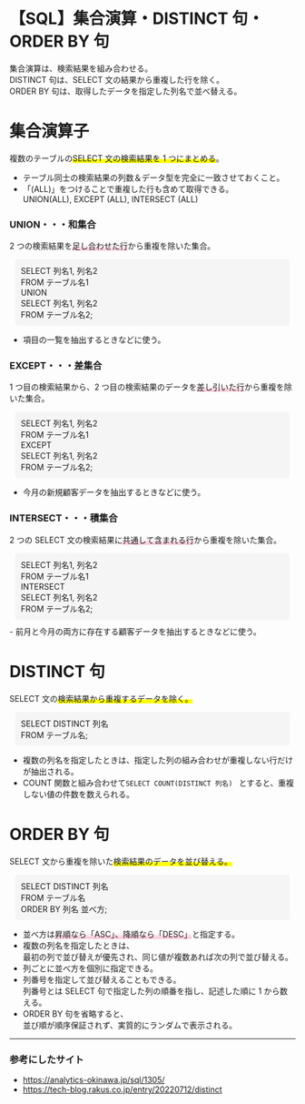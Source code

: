 # 【SQL】集合演算・DISTINCT 句・ORDER BY 句

集合演算は、検索結果を組み合わせる。  
DISTINCT 句は、SELECT 文の結果から重複した行を除く。  
ORDER BY 句は、取得したデータを指定した列名で並べ替える。

# 集合演算子

複数のテーブルの<span style="background: linear-gradient(transparent 60%, #ffff00 60%);">SELECT 文の検索結果を 1 つにまとめる</span>。

- テーブル同士の検索結果の列数＆データ型を完全に一致させておくこと。
- 「(ALL)」をつけることで重複した行も含めて取得できる。  
  UNION(ALL), EXCEPT (ALL), INTERSECT (ALL)

### UNION・・・和集合

2 つの検索結果を<span style="background: linear-gradient(transparent 40%, #F9C1CF 100%);">足し合わせた行</span>から重複を除いた集合。

<div style="background: #f5f5f5;  border-radius: 5px; padding: 10px; margin: 10px;">
<p style="margin: 0;">
SELECT  列名1, 列名2<br>
 FROM  テーブル名1<br>
 UNION<br>
SELECT  列名1, 列名2<br>
 FROM  テーブル名2;<br>
</p>
</div>

- 項目の一覧を抽出するときなどに使う。

### EXCEPT・・・差集合

1 つ目の検索結果から、2 つ目の検索結果のデータを<span style="background: linear-gradient(transparent 40%, #F9C1CF 100%);">差し引いた行</span>から重複を除いた集合。

<div style="background: #f5f5f5;  border-radius: 5px; padding: 10px; margin: 10px;">
<p style="margin: 0;">
SELECT  列名1, 列名2<br>
 FROM  テーブル名1<br>
 EXCEPT<br>
SELECT  列名1, 列名2<br>
 FROM  テーブル名2;<br>
</p>
</div>

- 今月の新規顧客データを抽出するときなどに使う。

### INTERSECT・・・積集合

2 つの SELECT 文の検索結果に<span style="background: linear-gradient(transparent 40%, #F9C1CF 100%);">共通して含まれる行</span>から重複を除いた集合。

<div style="background: #f5f5f5;  border-radius: 5px; padding: 10px; margin: 10px;">
<p style="margin: 0;">
SELECT  列名1, 列名2<br>
 FROM  テーブル名1<br>
 INTERSECT<br>
SELECT  列名1, 列名2<br>
 FROM  テーブル名2;<br>
</p>
</div>
- 前月と今月の両方に存在する顧客データを抽出するときなどに使う。

# DISTINCT 句

SELECT 文の<span style="background: linear-gradient(transparent 60%, #ffff00 60%);">検索結果から重複するデータを除く。</span>

<div style="background: #f5f5f5;  border-radius: 5px; padding: 10px; margin: 10px;">
<p style="margin: 0;">
SELECT DISTINCT 列名<br>
 FROM  テーブル名;
</p>
</div>

- 複数の列名を指定したときは、指定した列の組み合わせが重複しない行だけが抽出される。
- COUNT 関数と組み合わせて`SELECT COUNT(DISTINCT 列名) ` とすると、重複しない値の件数を数えられる。

# ORDER BY 句

SELECT 文から重複を除いた<span style="background: linear-gradient(transparent 60%, #ffff00 60%);">検索結果のデータを並び替える。</span>

<div style="background: #f5f5f5;  border-radius: 5px; padding: 10px; margin: 10px;">
<p style="margin: 0;">
SELECT DISTINCT 列名<br>
 FROM  テーブル名<br>
 ORDER BY 列名 並べ方;
</p>
</div>

- 並べ方は<span style="background: linear-gradient(transparent 40%, #F9C1CF 100%);">昇順なら「ASC」、降順なら「DESC」</span>と指定する。
- 複数の列名を指定したときは、  
  最初の列で並び替えが優先され、同じ値が複数あれば次の列で並び替える。
- 列ごとに並べ方を個別に指定できる。
- 列番号を指定して並び替えることもできる。  
  列番号とは SELECT 句で指定した列の順番を指し、記述した順に 1 から数える。
- ORDER BY 句を省略すると、  
  並び順が順序保証されず、実質的にランダムで表示される。

---

### 参考にしたサイト

- https://analytics-okinawa.jp/sql/1305/
- https://tech-blog.rakus.co.jp/entry/20220712/distinct

